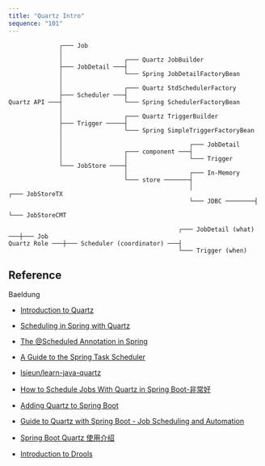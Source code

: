 ```yaml
---
title: "Quartz Intro"
sequence: "101"
---
```


```text
              ┌─── Job
              │
              │                 ┌─── Quartz JobBuilder
              ├─── JobDetail ───┤
              │                 └─── Spring JobDetailFactoryBean
              │
              │                 ┌─── Quartz StdSchedulerFactory
              ├─── Scheduler ───┤
Quartz API ───┤                 └─── Spring SchedulerFactoryBean
              │
              │                 ┌─── Quartz TriggerBuilder
              ├─── Trigger ─────┤
              │                 └─── Spring SimpleTriggerFactoryBean
              │
              │                                   ┌─── JobDetail
              │                 ┌─── component ───┤
              │                 │                 └─── Trigger
              └─── JobStore ────┤
                                │                 ┌─── In-Memory
                                └─── store ───────┤
                                                  │                 ┌─── JobStoreTX
                                                  └─── JDBC ────────┤
                                                                    └─── JobStoreCMT
```

```text
                                               ┌─── JobDetail (what) ───┼─── Job
Quartz Role ───┼─── Scheduler (coordinator) ───┤
                                               └─── Trigger (when)
```

## Reference

Baeldung

- [Introduction to Quartz](https://www.baeldung.com/quartz)
- [Scheduling in Spring with Quartz](https://www.baeldung.com/spring-quartz-schedule)
- [The @Scheduled Annotation in Spring](https://www.baeldung.com/spring-scheduled-tasks)
- [A Guide to the Spring Task Scheduler](https://www.baeldung.com/spring-task-scheduler)

- [lsieun/learn-java-quartz](https://github.com/lsieun/learn-java-quartz)

- [How to Schedule Jobs With Quartz in Spring Boot-非常好](https://hackernoon.com/how-to-schedule-jobs-with-quartz-in-spring-boot)
- [Adding Quartz to Spring Boot](https://dzone.com/articles/adding-quartz-to-spring-boot)
- [Guide to Quartz with Spring Boot - Job Scheduling and Automation](https://stackabuse.com/guide-to-quartz-with-spring-boot-job-scheduling-and-automation/)
- [Spring Boot Quartz 使用介绍](https://www.jianshu.com/p/06c4307214b7)

- [Introduction to Drools](https://www.baeldung.com/drools)
